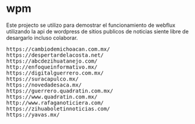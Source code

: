 # wpm

Este projecto se utilizo para demostrar el funcionamiento de webflux utilizando la api de wordpress de sitios publicos de noticias 
siente libre de desargarlo incluso colaborar.

<pre>
https://cambiodemichoacan.com.mx/
https://despertardelacosta.net/
https://abcdezihuatanejo.com/
http://enfoqueinformativo.mx/
https://digitalguerrero.com.mx/
https://suracapulco.mx/
https://novedadesaca.mx/
https://guerrero.quadratin.com.mx/
https://www.quadratin.com.mx/
http://www.rafaganoticiera.com/
https://zihuaboletinnoticias.com/
https://yavas.mx/
</pre>

